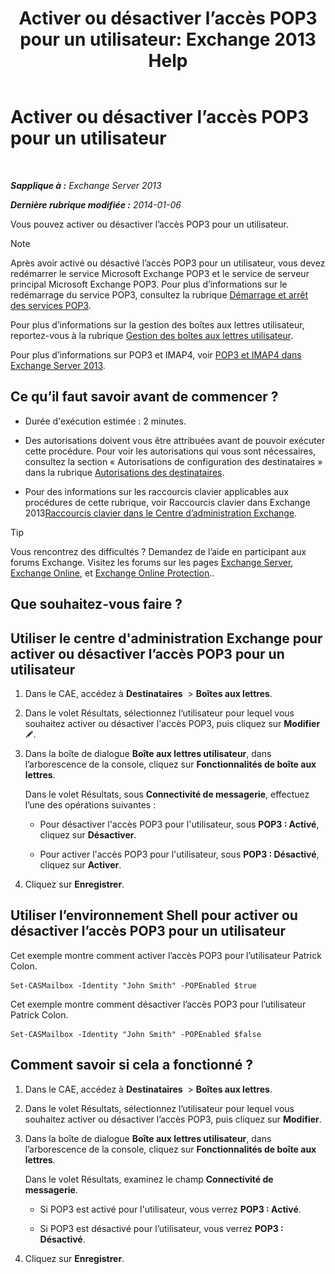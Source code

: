 ﻿---
title: 'Activer ou désactiver l’accès POP3 pour un utilisateur: Exchange 2013 Help'
TOCTitle: Activer ou désactiver l’accès POP3 pour un utilisateur
ms:assetid: 57e12f07-3b14-45bd-9a82-e6032d14214f
ms:mtpsurl: https://technet.microsoft.com/fr-fr/library/Bb691018(v=EXCHG.150)
ms:contentKeyID: 50478136
ms.date: 04/24/2018
mtps_version: v=EXCHG.150
ms.translationtype: HT
---

# Activer ou désactiver l’accès POP3 pour un utilisateur

 

_**Sapplique à :** Exchange Server 2013_

_**Dernière rubrique modifiée :** 2014-01-06_

Vous pouvez activer ou désactiver l’accès POP3 pour un utilisateur.

> [!NOTE]
> Après avoir activé ou désactivé l’accès POP3 pour un utilisateur, vous devez redémarrer le service Microsoft Exchange POP3 et le service de serveur principal Microsoft Exchange POP3. Pour plus d’informations sur le redémarrage du service POP3, consultez la rubrique <a href="start-and-stop-the-pop3-services-exchange-2013-help.md">Démarrage et arrêt des services POP3</a>.


Pour plus d’informations sur la gestion des boîtes aux lettres utilisateur, reportez-vous à la rubrique [Gestion des boîtes aux lettres utilisateur](manage-user-mailboxes-exchange-2013-help.md).

Pour plus d’informations sur POP3 et IMAP4, voir [POP3 et IMAP4 dans Exchange Server 2013](pop3-and-imap4-in-exchange-server-2013-exchange-2013-help.md).

## Ce qu’il faut savoir avant de commencer ?

  - Durée d'exécution estimée : 2 minutes.

  - Des autorisations doivent vous être attribuées avant de pouvoir exécuter cette procédure. Pour voir les autorisations qui vous sont nécessaires, consultez la section « Autorisations de configuration des destinataires » dans la rubrique [Autorisations des destinataires](recipients-permissions-exchange-2013-help.md).

  - Pour des informations sur les raccourcis clavier applicables aux procédures de cette rubrique, voir Raccourcis clavier dans Exchange 2013[Raccourcis clavier dans le Centre d’administration Exchange](keyboard-shortcuts-in-the-exchange-admin-center-exchange-online-protection-help.md).

> [!TIP]
> Vous rencontrez des difficultés ? Demandez de l’aide en participant aux forums Exchange. Visitez les forums sur les pages <a href="https://go.microsoft.com/fwlink/p/?linkid=60612">Exchange Server</a>, <a href="https://go.microsoft.com/fwlink/p/?linkid=267542">Exchange Online</a>, et <a href="https://go.microsoft.com/fwlink/p/?linkid=285351">Exchange Online Protection</a>..


## Que souhaitez-vous faire ?

## Utiliser le centre d'administration Exchange pour activer ou désactiver l’accès POP3 pour un utilisateur

1.  Dans le CAE, accédez à **Destinataires**  \> **Boîtes aux lettres**.

2.  Dans le volet Résultats, sélectionnez l’utilisateur pour lequel vous souhaitez activer ou désactiver l'accès POP3, puis cliquez sur **Modifier**![Icône Modifier](images/Bb124582.6f53ccb2-1f13-4c02-bea0-30690e6ea71d(EXCHG.150).gif "Icône Modifier").

3.  Dans la boîte de dialogue **Boîte aux lettres utilisateur**, dans l’arborescence de la console, cliquez sur **Fonctionnalités de boîte aux lettres**.
    
    Dans le volet Résultats, sous **Connectivité de messagerie**, effectuez l’une des opérations suivantes :
    
      - Pour désactiver l'accès POP3 pour l'utilisateur, sous **POP3 : Activé**, cliquez sur **Désactiver**.
    
      - Pour activer l'accès POP3 pour l'utilisateur, sous **POP3 : Désactivé**, cliquez sur **Activer**.

4.  Cliquez sur **Enregistrer**.

## Utiliser l’environnement Shell pour activer ou désactiver l’accès POP3 pour un utilisateur

Cet exemple montre comment activer l’accès POP3 pour l’utilisateur Patrick Colon.

    Set-CASMailbox -Identity "John Smith" -POPEnabled $true

Cet exemple montre comment désactiver l’accès POP3 pour l’utilisateur Patrick Colon.

    Set-CASMailbox -Identity "John Smith" -POPEnabled $false

## Comment savoir si cela a fonctionné ?

1.  Dans le CAE, accédez à **Destinataires**  \> **Boîtes aux lettres**.

2.  Dans le volet Résultats, sélectionnez l’utilisateur pour lequel vous souhaitez activer ou désactiver l’accès POP3, puis cliquez sur **Modifier**.

3.  Dans la boîte de dialogue **Boîte aux lettres utilisateur**, dans l’arborescence de la console, cliquez sur **Fonctionnalités de boîte aux lettres**.
    
    Dans le volet Résultats, examinez le champ **Connectivité de messagerie**.
    
      - Si POP3 est activé pour l'utilisateur, vous verrez **POP3 : Activé**.
    
      - Si POP3 est désactivé pour l’utilisateur, vous verrez **POP3 : Désactivé**.

4.  Cliquez sur **Enregistrer**.

